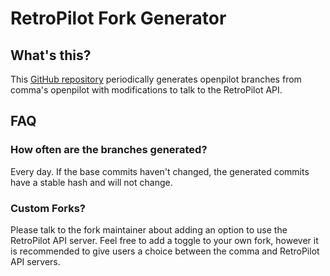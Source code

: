 # RetroPilot Fork Generator

## What's this?

This [GitHub repository](https://github.com/dash-software-ltd/openpilot) periodically generates openpilot branches from comma's openpilot with modifications to talk to the RetroPilot API.

## FAQ

### How often are the branches generated?

Every day. If the base commits haven't changed, the generated commits have a stable hash and will not change.

### Custom Forks?

Please talk to the fork maintainer about adding an option to use the RetroPilot API server. Feel free to add a toggle to your own fork, however it is recommended to give users a choice between the comma and RetroPilot API servers.
